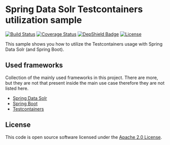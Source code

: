 # Spring Data Solr Testcontainers utilization sample
[![Build Status](https://travis-ci.org/ingogriebsch/sample-spring-data-solr-testcontainers-utilization.svg?branch=master)](https://travis-ci.org/ingogriebsch/sample-spring-data-solr-testcontainers-utilization)
[![Coverage Status](https://coveralls.io/repos/github/ingogriebsch/sample-spring-data-solr-testcontainers-utilization/badge.svg?branch=master)](https://coveralls.io/github/ingogriebsch/sample-spring-data-solr-testcontainers-utilization?branch=master)
[![DepShield Badge](https://depshield.sonatype.org/badges/ingogriebsch/sample-spring-data-solr-testcontainers-utilization/depshield.svg)](https://depshield.github.io)
[![License](http://img.shields.io/:license-apache-blue.svg)](http://www.apache.org/licenses/LICENSE-2.0.html)

This sample shows you how to utilize the Testcontainers usage with Spring Data Solr (and Spring Boot).

## Used frameworks
Collection of the mainly used frameworks in this project. There are more, but they are not that present inside the main use case therefore they are not listed here.
* [Spring Data Solr](https://docs.spring.io/spring-data/solr/docs/2.1.10.RELEASE/reference/html/)
* [Spring Boot](https://docs.spring.io/spring-boot/docs/1.5.10.RELEASE/reference/htmlsingle/)
* [Testcontainers](https://www.testcontainers.org/)

## License
This code is open source software licensed under the [Apache 2.0 License](https://www.apache.org/licenses/LICENSE-2.0.html).
